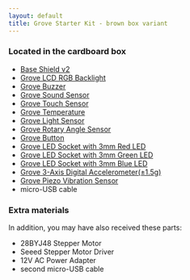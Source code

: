 ```yaml
---
layout: default
title: Grove Starter Kit - brown box variant
---
```


<!-- ![Components in the Grove Starter Kit Plus](images/starter_kit_all.jpg) -->

### Located in the cardboard box

* [Base Shield v2](http://www.seeedstudio.com/depot/Base-Shield-V2-p-1378.html)
* [Grove LCD RGB Backlight](http://www.seeedstudio.com/depot/Grove-LCD-RGB-Backlight-p-1643.html)
* [Grove Buzzer](http://www.seeedstudio.com/depot/Grove-Buzzer-p-768.html)
* [Grove Sound Sensor](http://www.seeedstudio.com/depot/Grove-Sound-Sensor-p-752.html)
* [Grove Touch Sensor](http://www.seeedstudio.com/depot/Grove-Touch-Sensor-p-747.html)
* [Grove Temperature](http://www.seeedstudio.com/depot/Grove-Temperature-Sensor-p-774.html)
* [Grove Light Sensor](http://www.seeedstudio.com/depot/Grove-Light-Sensor-p-746.html)
* [Grove Rotary Angle Sensor](http://www.seeedstudio.com/depot/Grove-Rotary-Angle-Sensor-p-770.html)
* [Grove Button](http://www.seeedstudio.com/depot/Grove-Button-p-766.html)
* [Grove LED Socket with 3mm Red LED](http://www.seeedstudio.com/depot/Grove-Red-LED-p-1142.html)
* [Grove LED Socket with 3mm Green LED](http://www.seeedstudio.com/depot/Grove-Green-LED-p-1144.html?cPath=81_35)
* [Grove LED Socket with 3mm Blue LED](http://www.seeedstudio.com/depot/Grove-Blue-LED-p-1139.html)
* [Grove 3-Axis Digital Accelerometer(±1.5g)](http://www.seeedstudio.com/depot/Grove-3Axis-Digital-Accelerometer15g-p-765.html?cPath=25_132)
* [Grove Piezo Vibration Sensor](http://www.seeedstudio.com/depot/Grove-Piezo-Vibration-Sensor-p-1411.html)
* micro-USB cable

### Extra materials

In addition, you may have also received these parts:

* 28BYJ48 Stepper Motor
* Seeed Stepper Motor Driver
* 12V AC Power Adapter
* second micro-USB cable
